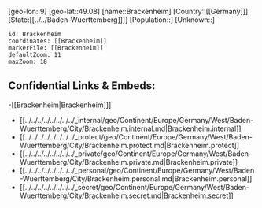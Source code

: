 ﻿---
location: [49.08,9]
mapzoom: [7,12] 
mapmarker: city 
type: City
tags:
- geo/City


SpocWebEntityId: 29303
isDeleted: false
confidential: public

---
[geo-lon::9]
[geo-lat::49.08]
[name::Brackenheim]
[Country::[[Germany]]]
[State:[[../../Baden-Wuerttemberg]]]]
[Population::]
[Unknown::]


```leaflet
id: Brackenheim
coordinates: [[Brackenheim]]
markerFile: [[Brackenheim]]
defaultZoom: 11 
maxZoom: 18
```


## Confidential Links & Embeds: 
-[[Brackenheim|Brackenheim]]] 
- [[../../../../../../../../_internal/geo/Continent/Europe/Germany/West/Baden-Wuerttemberg/City/Brackenheim.internal.md|Brackenheim.internal]] 
- [[../../../../../../../../_protect/geo/Continent/Europe/Germany/West/Baden-Wuerttemberg/City/Brackenheim.protect.md|Brackenheim.protect]] 
- [[../../../../../../../../_private/geo/Continent/Europe/Germany/West/Baden-Wuerttemberg/City/Brackenheim.private.md|Brackenheim.private]] 
- [[../../../../../../../../_personal/geo/Continent/Europe/Germany/West/Baden-Wuerttemberg/City/Brackenheim.personal.md|Brackenheim.personal]] 
- [[../../../../../../../../_secret/geo/Continent/Europe/Germany/West/Baden-Wuerttemberg/City/Brackenheim.secret.md|Brackenheim.secret]] 
